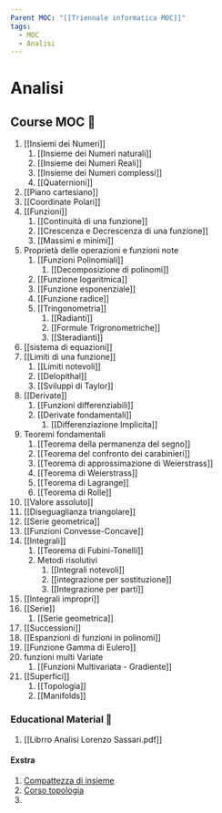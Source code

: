 ```yaml
---
Parent MOC: "[[Triennale informatica MOC]]"
tags:
  - MOC
  - Analisi
---
```

# Analisi

## Course MOC  📒
1. [[Insiemi dei Numeri]]
	1. [[Insieme dei Numeri naturali]]
	2. [[Insieme dei Numeri Reali]]
	3. [[Insieme dei Numeri complessi]]
	4. [[Quaternioni]]
2. [[Piano cartesiano]]
3. [[Coordinate Polari]]
4. [[Funzioni]]
	1. [[Continuità di una funzione]]
	2. [[Crescenza e Decrescenza di una funzione]]
	3. [[Massimi e minimi]]
5. Proprietà delle operazioni e funzioni note
	1. [[Funzioni Polinomiali]]
		1. [[Decomposizione di polinomi]]
	2. [[Funzione logaritmica]]
	3. [[Funzione esponenziale]]
	4. [[Funzione radice]]
	5. [[Tringonometria]]
		1. [[Radianti]]
		2. [[Formule Trigronometriche]]
		4. [[Steradianti]]
6. [[sistema di equazioni]]
7. [[Limiti di una funzione]]
	1. [[Limiti notevoli]]
	2. [[Delopithal]]
	3. [[Sviluppi di Taylor]]
8. [[Derivate]]
	1. [[Funzioni differenziabili]]
	2. [[Derivate fondamentali]]
		1. [[Differenziazione Implicita]]
9. Teoremi fondamentali
	1. [[Teorema della permanenza del segno]]
	2. [[Teorema del confronto dei carabinieri]]
	3. [[Teorema di approssimazione di Weierstrass]]
	4. [[Teorema di Weierstrass]]
	5. [[Teorema di Lagrange]]
	6. [[Teorema di Rolle]]
10. [[Valore assoluto]]
11. [[Diseguaglianza triangolare]]
12. [[Serie geometrica]]
13. [[Funzioni Convesse-Concave]]
14. [[Integrali]]
	1.  [[Teorema di Fubini-Tonelli]]
	2. Metodi risolutivi
		1. [[Integrali notevoli]]
		2. [[integrazione per sostituzione]]
		3. [[Integrazione per parti]]
15. [[Integrali impropri]]
16. [[Serie]]
	1. [[Serie geometrica]]
17. [[Successioni]]
18. [[Espanzioni di funzioni in polinomi]]
19. [[Funzione Gamma di Eulero]]
20. funzioni multi Variate
	1. [[Funzioni Multivariata - Gradiente]]
21. [[Superfici]]
	1. [[Topologia]]
	2. [[Manifolds]]


### Educational Material 🧱
1. [[Librro Analisi Lorenzo Sassari.pdf]]


#### Exstra
1. [Compattezza di insieme](https://www.youtube.com/watch?v=td7Nz9ATyWY)
2. [Corso topologia](https://www.youtube.com/watch?v=Ty3ZLl7cOI0&list=PLBh2i93oe2qvRGAtgkTszX7szZDVd6jh1&index=3)
3. 